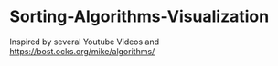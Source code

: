 # Sorting-Algorithms-Visualization
Inspired by several Youtube Videos and https://bost.ocks.org/mike/algorithms/
